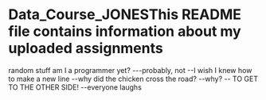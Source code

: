 # Data_Course_JONESThis README file contains information about my uploaded assignments
random stuff
am I a programmer yet?
---probably, not
--I wish I knew how to make a new line
--why did the chicken cross the road?
--why?
-- TO GET TO THE OTHER SIDE!
--everyone laughs
